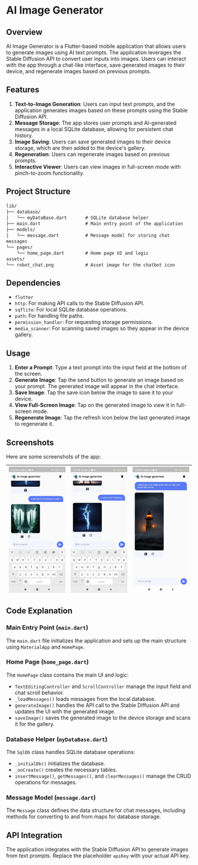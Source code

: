 # AI Image Generator

## Overview

AI Image Generator is a Flutter-based mobile application that allows users to generate images using AI text prompts. The application leverages the Stable Diffusion API to convert user inputs into images. Users can interact with the app through a chat-like interface, save generated images to their device, and regenerate images based on previous prompts.

## Features

1. **Text-to-Image Generation**: Users can input text prompts, and the application generates images based on these prompts using the Stable Diffusion API.
2. **Message Storage**: The app stores user prompts and AI-generated messages in a local SQLite database, allowing for persistent chat history.
3. **Image Saving**: Users can save generated images to their device storage, which are then added to the device's gallery.
4. **Regeneration**: Users can regenerate images based on previous prompts.
5. **Interactive Viewer**: Users can view images in full-screen mode with pinch-to-zoom functionality.

## Project Structure

```
lib/
├── database/
│   └── myDataBase.dart       # SQLite database helper
├── main.dart                 # Main entry point of the application
├── models/
│   └── message.dart          # Message model for storing chat messages
└── pages/
    └── home_page.dart        # Home page UI and logic
assets/
└── robot_chat.png            # Asset image for the chatbot icon
```

## Dependencies

- `flutter`
- `http`: For making API calls to the Stable Diffusion API.
- `sqflite`: For local SQLite database operations.
- `path`: For handling file paths.
- `permission_handler`: For requesting storage permissions.
- `media_scanner`: For scanning saved images so they appear in the device gallery.

## Usage

1. **Enter a Prompt**: Type a text prompt into the input field at the bottom of the screen.
2. **Generate Image**: Tap the send button to generate an image based on your prompt. The generated image will appear in the chat interface.
3. **Save Image**: Tap the save icon below the image to save it to your device.
4. **View Full-Screen Image**: Tap on the generated image to view it in full-screen mode.
5. **Regenerate Image**: Tap the refresh icon below the last generated image to regenerate it.

## Screenshots

Here are some screenshots of the app:

| ![Screenshot 1](assets/screenshots/1.jpg) | ![Screenshot 2](assets/screenshots/2.jpg) | ![Screenshot 3](assets/screenshots/3.jpg) |
| :---------------------------------------: | :---------------------------------------: | :---------------------------------------: |

## Code Explanation

### Main Entry Point (`main.dart`)

The `main.dart` file initializes the application and sets up the main structure using `MaterialApp` and `HomePage`.

### Home Page (`home_page.dart`)

The `HomePage` class contains the main UI and logic:

- `TextEditingController` and `ScrollController` manage the input field and chat scroll behavior.
- `_loadMessages()` loads messages from the local database.
- `generateImage()` handles the API call to the Stable Diffusion API and updates the UI with the generated image.
- `saveImage()` saves the generated image to the device storage and scans it for the gallery.

### Database Helper (`myDataBase.dart`)

The `SqlDb` class handles SQLite database operations:

- `_initialDb()` initializes the database.
- `_onCreate()` creates the necessary tables.
- `insertMessage()`, `getMessages()`, and `clearMessages()` manage the CRUD operations for messages.

### Message Model (`message.dart`)

The `Message` class defines the data structure for chat messages, including methods for converting to and from maps for database storage.

## API Integration

The application integrates with the Stable Diffusion API to generate images from text prompts. Replace the placeholder `apiKey` with your actual API key.
